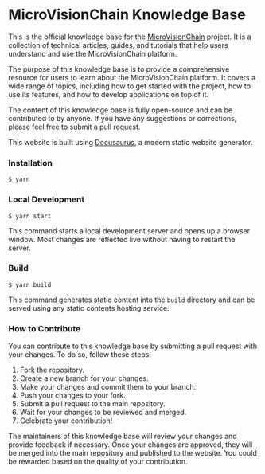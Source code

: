 # MicroVisionChain Knowledge Base

This is the official knowledge base for the [MicroVisionChain](https://www.microvisionchain.com/) project. It is a collection of technical articles, guides, and tutorials that help users understand and use the MicroVisionChain platform.

The purpose of this knowledge base is to provide a comprehensive resource for users to learn about the MicroVisionChain platform. It covers a wide range of topics, including how to get started with the project, how to use its features, and how to develop applications on top of it.

The content of this knowledge base is fully open-source and can be contributed to by anyone. If you have any suggestions or corrections, please feel free to submit a pull request.

This website is built using [Docusaurus](https://docusaurus.io/), a modern static website generator.

### Installation

```
$ yarn
```

### Local Development

```
$ yarn start
```

This command starts a local development server and opens up a browser window. Most changes are reflected live without having to restart the server.

### Build

```
$ yarn build
```

This command generates static content into the `build` directory and can be served using any static contents hosting service.


### How to Contribute

You can contribute to this knowledge base by submitting a pull request with your changes. To do so, follow these steps:

1. Fork the repository.
2. Create a new branch for your changes.
3. Make your changes and commit them to your branch.
4. Push your changes to your fork.
5. Submit a pull request to the main repository.
6. Wait for your changes to be reviewed and merged.
7. Celebrate your contribution!

The maintainers of this knowledge base will review your changes and provide feedback if necessary. Once your changes are approved, they will be merged into the main repository and published to the website. You could be rewarded based on the quality of your contribution.
